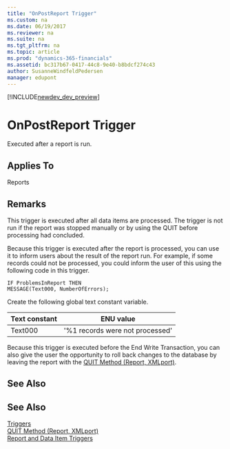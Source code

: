 ```yaml
---
title: "OnPostReport Trigger"
ms.custom: na
ms.date: 06/19/2017
ms.reviewer: na
ms.suite: na
ms.tgt_pltfrm: na
ms.topic: article
ms.prod: "dynamics-365-financials"
ms.assetid: bc317b67-0417-44c8-9e40-b8bdcf274c43
author: SusanneWindfeldPedersen
manager: edupont
---
```


[!INCLUDE[newdev_dev_preview](../includes/newdev_dev_preview.md)]

# OnPostReport Trigger
Executed after a report is run.  

## Applies To  
 Reports  

## Remarks  
 This trigger is executed after all data items are processed. The trigger is not run if the report was stopped manually or by using the QUIT  before processing had concluded.  

 Because this trigger is executed after the report is processed, you can use it to inform users about the result of the report run. For example, if some records could not be processed, you could inform the user of this using the following code in this trigger.  

```  
IF ProblemsInReport THEN  
MESSAGE(Text000, NumberOfErrors);  
```  

 Create the following global text constant variable.  

|**Text constant**|**ENU value**|  
|-----------------------|-------------------|  
|Text000|'%1 records were not processed'|  

 Because this trigger is executed before the End Write Transaction, you can also give the user the opportunity to roll back changes to the database by leaving the report with the [QUIT Method \(Report, XMLport\)](../methods/devenv-quit-method-report-xmlport.md).  

## See Also  
## See Also  
 [Triggers](devenv-triggers.md)  
 [QUIT Method (Report, XMLport)](../methods/devenv-quit-method-report-xmlport.md)  
 [Report and Data Item Triggers](devenv-report-and-data-item-triggers.md)  
